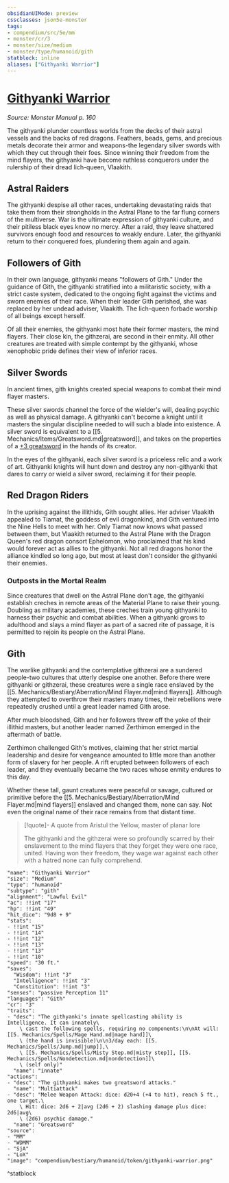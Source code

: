 ```yaml
---
obsidianUIMode: preview
cssclasses: json5e-monster
tags:
- compendium/src/5e/mm
- monster/cr/3
- monster/size/medium
- monster/type/humanoid/gith
statblock: inline
aliases: ["Githyanki Warrior"]
---
```

# [Githyanki Warrior](compendium\bestiary\humanoid/githyanki-warrior.md)
*Source: Monster Manual p. 160*  

The githyanki plunder countless worlds from the decks of their astral vessels and the backs of red dragons. Feathers, beads, gems, and precious metals decorate their armor and weapons-the legendary silver swords with which they cut through their foes. Since winning their freedom from the mind flayers, the githyanki have become ruthless conquerors under the rulership of their dread lich-queen, Vlaakith.

## Astral Raiders

The githyanki despise all other races, undertaking devastating raids that take them from their strongholds in the Astral Plane to the far flung corners of the multiverse. War is the ultimate expression of githyanki culture, and their pitiless black eyes know no mercy. After a raid, they leave shattered survivors enough food and resources to weakly endure. Later, the githyanki return to their conquered foes, plundering them again and again.

## Followers of Gith

In their own language, githyanki means "followers of Gith." Under the guidance of Gith, the githyanki stratified into a militaristic society, with a strict caste system, dedicated to the ongoing fight against the victims and sworn enemies of their race. When their leader Gith perished, she was replaced by her undead adviser, Vlaakith. The lich-queen forbade worship of all beings except herself.

Of all their enemies, the githyanki most hate their former masters, the mind flayers. Their close kin, the githzerai, are second in their enmity. All other creatures are treated with simple contempt by the githyanki, whose xenophobic pride defines their view of inferior races.

## Silver Swords

In ancient times, gith knights created special weapons to combat their mind flayer masters.

These silver swords channel the force of the wielder's will, dealing psychic as well as physical damage. A githyanki can't become a knight until it masters the singular discipline needed to will such a blade into existence. A silver sword is equivalent to a [[5. Mechanics/Items/Greatsword.md|greatsword]], and takes on the properties of a [+3 greatsword](compendium/items/3-weapon.md) in the hands of its creator.

In the eyes of the githyanki, each silver sword is a priceless relic and a work of art. Githyanki knights will hunt down and destroy any non-githyanki that dares to carry or wield a silver sword, reclaiming it for their people.

## Red Dragon Riders

In the uprising against the illithids, Gith sought allies. Her adviser Vlaakith appealed to Tiamat, the goddess of evil dragonkind, and Gith ventured into the Nine Hells to meet with her. Only Tiamat now knows what passed between them, but Vlaakith returned to the Astral Plane with the Dragon Queen's red dragon consort Ephelomon, who proclaimed that his kind would forever act as allies to the githyanki. Not all red dragons honor the alliance kindled so long ago, but most at least don't consider the githyanki their enemies.

### Outposts in the Mortal Realm

Since creatures that dwell on the Astral Plane don't age, the githyanki establish creches in remote areas of the Material Plane to raise their young. Doubling as military academies, these creches train young githyanki to harness their psychic and combat abilities. When a githyanki grows to adulthood and slays a mind flayer as part of a sacred rite of passage, it is permitted to rejoin its people on the Astral Plane.

## Gith

The warlike githyanki and the contemplative githzerai are a sundered people-two cultures that utterly despise one another. Before there were githyanki or githzerai, these creatures were a single race enslaved by the [[5. Mechanics/Bestiary/Aberration/Mind Flayer.md|mind flayers]]. Although they attempted to overthrow their masters many times, their rebellions were repeatedly crushed until a great leader named Gith arose.

After much bloodshed, Gith and her followers threw off the yoke of their illithid masters, but another leader named Zerthimon emerged in the aftermath of battle.

Zerthimon challenged Gith's motives, claiming that her strict martial leadership and desire for vengeance amounted to little more than another form of slavery for her people. A rift erupted between followers of each leader, and they eventually became the two races whose enmity endures to this day.

Whether these tall, gaunt creatures were peaceful or savage, cultured or primitive before the [[5. Mechanics/Bestiary/Aberration/Mind Flayer.md|mind flayers]] enslaved and changed them, none can say. Not even the original name of their race remains from that distant time.

> [!quote]- A quote from Aristul the Yellow, master of planar lore  
> 
> The githyanki and the githzerai were so profoundly scarred by their enslavement to the mind flayers that they forget they were one race, united. Having won their freedom, they wage war against each other with a hatred none can fully comprehend.


```statblock
"name": "Githyanki Warrior"
"size": "Medium"
"type": "humanoid"
"subtype": "gith"
"alignment": "Lawful Evil"
"ac": !!int "17"
"hp": !!int "49"
"hit_dice": "9d8 + 9"
"stats":
- !!int "15"
- !!int "14"
- !!int "12"
- !!int "13"
- !!int "13"
- !!int "10"
"speed": "30 ft."
"saves":
  "Wisdom": !!int "3"
  "Intelligence": !!int "3"
  "Constitution": !!int "3"
"senses": "passive Perception 11"
"languages": "Gith"
"cr": "3"
"traits":
- "desc": "The githyanki's innate spellcasting ability is Intelligence. It can innately\
    \ cast the following spells, requiring no components:\n\nAt will: [[5. Mechanics/Spells/Mage Hand.md|mage hand]]\
    \ (the hand is invisible)\n\n3/day each: [[5. Mechanics/Spells/Jump.md|jump]],\
    \ [[5. Mechanics/Spells/Misty Step.md|misty step]], [[5. Mechanics/Spells/Nondetection.md|nondetection]]\
    \ (self only)"
  "name": "innate"
"actions":
- "desc": "The githyanki makes two greatsword attacks."
  "name": "Multiattack"
- "desc": "Melee Weapon Attack: dice: d20+4 (+4 to hit), reach 5 ft., one target.\
    \ Hit: dice: 2d6 + 2|avg (2d6 + 2) slashing damage plus dice: 2d6|avg\
    \ (2d6) psychic damage."
  "name": "Greatsword"
"source":
- "MM"
- "WDMM"
- "SjA"
- "LoX"
"image": "compendium/bestiary/humanoid/token/githyanki-warrior.png"
```
^statblock